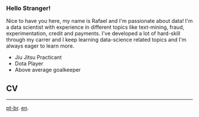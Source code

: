 ### Hello Stranger!

Nice to have you here, my name is Rafael and I'm passionate about data! I'm a data scientist with experience in different topics like text-mining, fraud, experimentation, credit and payments. I've developed a lot of hard-skill through my carrer and I keep learning data-science related topics and I'm always eager to learn more.

- Jiu Jitsu Practicant
- Dota Player
- Above average goalkeeper 


## CV
---

[pt-br](./pt-br.md).
[en](./en.md).
